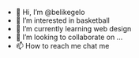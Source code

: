 - 👋 Hi, I’m @belikegelo
- 👀 I’m interested in basketball
- 🌱 I’m currently learning web design
- 💞️ I’m looking to collaborate on ...
- 📫 How to reach me chat me

<!---
belikegelo/belikegelo is a ✨ special ✨ repository because its `README.md` (this file) appears on your GitHub profile.
You can click the Preview link to take a look at your changes.
--->
